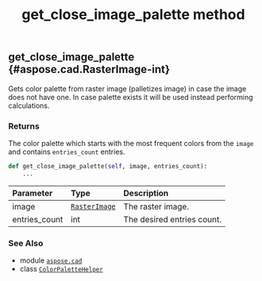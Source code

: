 ﻿---
title: get_close_image_palette method
second_title: Aspose.CAD for Python via .NET API References
description: 
type: docs
weight: 70
url: /python-net/aspose.cad/colorpalettehelper/get_close_image_palette/
is_root: false
---

## get_close_image_palette {#aspose.cad.RasterImage-int}

Gets color palette from raster image (palletizes image) in case the image does not have one. In case palette exists it will be used instead performing calculations.


### Returns 


The color palette which starts with the most frequent colors from the `image` and contains `entries_count` entries.


```python
def get_close_image_palette(self, image, entries_count):
    ...
```


| Parameter | Type | Description |
| :- | :- | :- |
| image | [`RasterImage`](/cad/python-net/aspose.cad/rasterimage) | The raster image. |
| entries_count | int | The desired entries count. |



### See Also
* module [`aspose.cad`](../../)
* class [`ColorPaletteHelper`](/cad/python-net/aspose.cad/colorpalettehelper)
